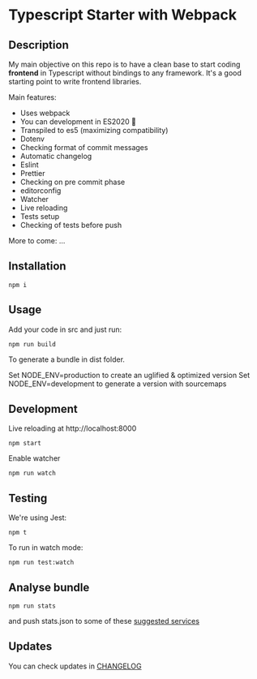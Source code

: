 # Typescript Starter with Webpack

## Description

My main objective on this repo is to have a clean base to start coding **frontend** in Typescript without bindings to any framework. It's a good starting point to write frontend libraries.

Main features:

- Uses webpack
- You can development in ES2020 :tada:
- Transpiled to es5 (maximizing compatibility)
- Dotenv
- Checking format of commit messages
- Automatic changelog
- Eslint
- Prettier
- Checking on pre commit phase
- editorconfig
- Watcher
- Live reloading
- Tests setup
- Checking of tests before push

More to come:
  ...

## Installation

```
npm i
```

## Usage

Add your code in src and just run:

```
npm run build
```

To generate a bundle in dist folder.

Set NODE_ENV=production to create an uglified & optimized version
Set NODE_ENV=development to generate a version with sourcemaps

## Development

Live reloading at http://localhost:8000

```
npm start
```

Enable watcher

```
npm run watch
```

## Testing

We're using Jest:

```
npm t
```

To run in watch mode:
```
npm run test:watch
```

## Analyse bundle
```
npm run stats
```
and push stats.json to some of these [suggested services](https://webpack.js.org/guides/code-splitting/#bundle-analysis)

## Updates

You can check updates in [CHANGELOG](./CHANGELOG.md)
